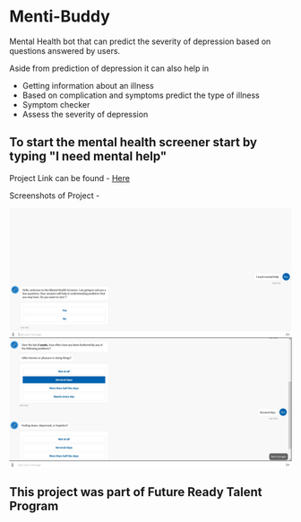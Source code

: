 # Menti-Buddy
Mental Health bot that can predict the severity of depression based on questions answered by users.

Aside from prediction of depression it can also help in

- Getting information about an illness
- Based on complication and symptoms predict the type of illness
- Symptom checker
- Assess the severity of depression

## To start the mental health screener start by typing "I need mental help"

Project Link can be found - [Here](https://mentalhealthcare-bot-jh57f2nphpeii.azurewebsites.net)

Screenshots of Project - 


<img align = "center" width="600" src="./Intro Demo.jpg"/>


<img align = "center" width="600" src="./qstns.jpg"/>




## This project was part of Future Ready Talent Program
